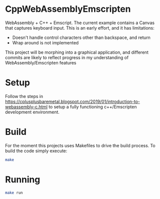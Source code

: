 # CppWebAssemblyEmscripten

WebAssembly + C++ + Emscript. The current example contains a Canvas that captures keyboard input. This is an early effort, and it has limitations:

* Doesn't handle control characters other than backspace, and return
* Wrap around is not implemented

This project will be morphing into a graphical application, and different commits are likely to reflect progress in my understanding of WebAssembly/Emscripten features

# Setup

Follow the steps in https://cplusplusbaremetal.blogspot.com/2019/01/introduction-to-webassembly-c.html to setup a fully functioning c++/Emscripten development environment.

# Build

For the moment this projects uses Makefiles to drive the build process. To build the code simply execute:

```bash
make
```

# Running

```bash
make run
```
